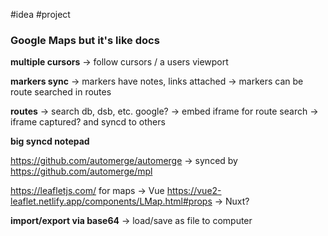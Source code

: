 \#idea #project 

### Google Maps but it's like docs

**multiple cursors**
-> follow cursors / a users viewport

**markers sync**
-> markers have notes, links attached
-> markers can be route searched in routes

**routes**
-> search db, dsb, etc. google?
-> embed iframe for route search
-> iframe captured? and syncd to others

**big syncd notepad**

https://github.com/automerge/automerge
-> synced by https://github.com/automerge/mpl

https://leafletjs.com/ for maps
-> Vue https://vue2-leaflet.netlify.app/components/LMap.html#props
-> Nuxt?

**import/export via base64**
-> load/save as file to computer
